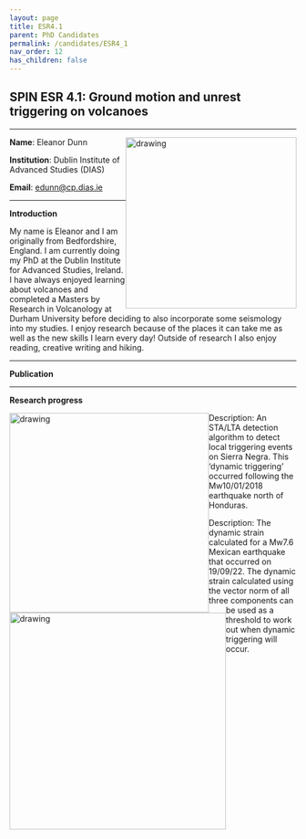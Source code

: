 ```yaml
---
layout: page
title: ESR4.1
parent: PhD Candidates
permalink: /candidates/ESR4_1
nav_order: 12
has_children: false
---
```


## SPIN ESR 4.1: Ground motion and unrest triggering on volcanoes

---
__Name__: Eleanor Dunn         <img src="/candidates/files/esr4_1.jpeg" alt="drawing" width="300" style="float:right"/>

__Institution__: Dublin Institute of Advanced Studies (DIAS)

__Email__: edunn@cp.dias.ie

---
__Introduction__

My name is Eleanor and I am originally from Bedfordshire, England. I am currently doing my PhD at the Dublin Institute for Advanced Studies, Ireland. I have always enjoyed learning about volcanoes and completed a Masters by Research in Volcanology at Durham University before deciding to also incorporate some seismology into my studies. I enjoy research because of the places it can take me as well as the new skills I learn every day! Outside of research I also enjoy reading, creative writing and hiking. 

---
__Publication__

---
__Research progress__

<img src="/candidates/files/esr4_1_1_update.jpg" alt="drawing" width="350" style="float:left"/>

Description: An STA/LTA detection algorithm to detect local triggering events on Sierra Negra. This ‘dynamic triggering’ occurred following the Mw10/01/2018 earthquake north of Honduras. 



<img src="/candidates/files/esr4_1_2_update.jpg" alt="drawing" width="380" style="float:left"/>

Description: The dynamic strain calculated for a Mw7.6 Mexican earthquake that occurred on 19/09/22. The dynamic strain calculated using the vector norm of all three components can be used as a threshold to work out when dynamic triggering will occur. 




